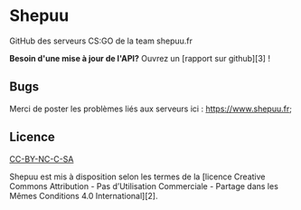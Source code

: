# Shepuu
GitHub des serveurs CS:GO de la team shepuu.fr

**Besoin d'une mise à jour de l'API?** Ouvrez un [rapport sur github][3] !

## Bugs 
 Merci de poster les problèmes liés aux serveurs ici : https://www.shepuu.fr; 
 
## Licence 
[CC-BY-NC-C-SA](https://licensebuttons.net/l/by-nc-sa/4.0/88x31.png)

Shepuu est mis à disposition selon les termes de la [licence Creative Commons Attribution - Pas d’Utilisation Commerciale - Partage dans les Mêmes Conditions 4.0 International][2].

